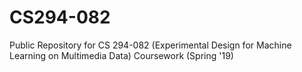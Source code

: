 # CS294-082
Public Repository for CS 294-082 (Experimental Design for Machine Learning on Multimedia Data) Coursework (Spring '19)

